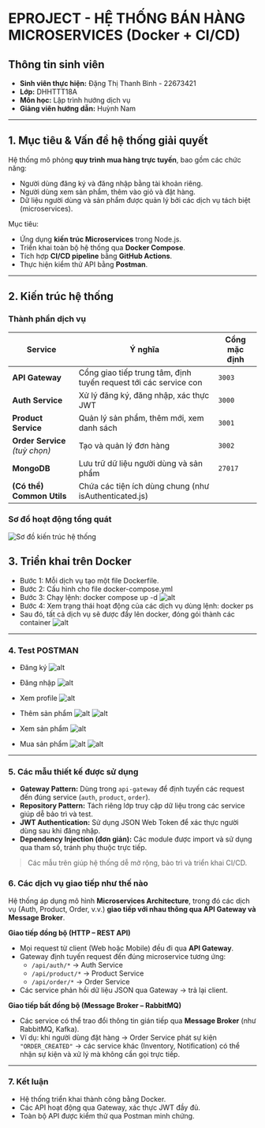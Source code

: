 
# EPROJECT - HỆ THỐNG BÁN HÀNG MICROSERVICES (Docker + CI/CD)

## Thông tin sinh viên
- **Sinh viên thực hiện:** Đặng Thị Thanh Bình - 22673421
- **Lớp:** DHHTTT18A
- **Môn học:** Lập trình hướng dịch vụ
- **Giảng viên hướng dẫn:** Huỳnh Nam

---

## 1. Mục tiêu & Vấn đề hệ thống giải quyết
Hệ thống mô phỏng **quy trình mua hàng trực tuyến**, bao gồm các chức năng:
- Người dùng đăng ký và đăng nhập bằng tài khoản riêng.
- Người dùng xem sản phẩm, thêm vào giỏ và đặt hàng.
- Dữ liệu người dùng và sản phẩm được quản lý bởi các dịch vụ tách biệt (microservices).

Mục tiêu:
- Ứng dụng **kiến trúc Microservices** trong Node.js.
- Triển khai toàn bộ hệ thống qua **Docker Compose**.
- Tích hợp **CI/CD pipeline** bằng **GitHub Actions**.
- Thực hiện kiểm thử API bằng **Postman**.

---

## 2. Kiến trúc hệ thống

### Thành phần dịch vụ

| Service | Ý nghĩa | Cổng mặc định |
|----------|------------|----------------|
| **API Gateway** | Cổng giao tiếp trung tâm, định tuyến request tới các service con | `3003` |
| **Auth Service** | Xử lý đăng ký, đăng nhập, xác thực JWT | `3000` |
| **Product Service** | Quản lý sản phẩm, thêm mới, xem danh sách | `3001` |
| **Order Service** *(tuỳ chọn)* | Tạo và quản lý đơn hàng | `3002` |
| **MongoDB** | Lưu trữ dữ liệu người dùng và sản phẩm | `27017` |
| **(Có thể) Common Utils**| Chứa các tiện ích dùng chung (như isAuthenticated.js)|

### Sơ đồ hoạt động tổng quát
![Sơ đồ kiến trúc hệ thống](./public/image/image.png)

## 3. Triển khai trên Docker
- Bước 1: Mỗi dịch vụ tạo một file Dockerfile.
- Bước 2: Cấu hình cho file docker-compose.yml
- Bước 3: Chạy lệnh: docker compose up -d
![alt](./public/image/docker-compose.png)
- Bước 4: Xem trạng thái hoạt động của các dịch vụ dùng lệnh: docker ps
- Sau đó, tất cả dịch vụ sẽ được đẩy lên docker, đóng gói thành các container
![alt](./public/image/docker.png)
---
### 4. Test POSTMAN
- Đăng ký
![alt](./public/image/register.png)

- Đăng nhập
![alt](./public/image/login.png)

- Xem profile
![alt](./public/image/dashboard_success.png)

- Thêm sản phẩm
![alt](./public/image/createProduct.png)
![alt](./public/image/err_createPro.png)

- Xem sản phẩm
![alt](./public/image/getProducts.png)

- Mua sản phẩm
![alt](./public/image/buyProduct.png)
![alt](./public/image/buy2product.png)

---

### 5. Các mẫu thiết kế được sử dụng
- **Gateway Pattern:** Dùng trong `api-gateway` để định tuyến các request đến đúng service (`auth`, `product`, `order`).
- **Repository Pattern:** Tách riêng lớp truy cập dữ liệu trong các service giúp dễ bảo trì và test.
- **JWT Authentication:** Sử dụng JSON Web Token để xác thực người dùng sau khi đăng nhập.
- **Dependency Injection (đơn giản):** Các module được import và sử dụng qua tham số, tránh phụ thuộc trực tiếp.
> Các mẫu trên giúp hệ thống dễ mở rộng, bảo trì và triển khai CI/CD.

### 6. Các dịch vụ giao tiếp như thế nào

Hệ thống áp dụng mô hình **Microservices Architecture**, trong đó các dịch vụ (Auth, Product, Order, v.v.) **giao tiếp với nhau thông qua API Gateway và Message Broker**.

**Giao tiếp đồng bộ (HTTP – REST API)**  
   - Mọi request từ client (Web hoặc Mobile) đều đi qua **API Gateway**.  
   - Gateway định tuyến request đến đúng microservice tương ứng:
     - `/api/auth/*` → Auth Service  
     - `/api/product/*` → Product Service  
     - `/api/order/*` → Order Service  
   - Các service phản hồi dữ liệu JSON qua Gateway → trả lại client.

**Giao tiếp bất đồng bộ (Message Broker – RabbitMQ)**  
   - Các service có thể trao đổi thông tin gián tiếp qua **Message Broker** (như RabbitMQ, Kafka).  
   - Ví dụ: khi người dùng đặt hàng → Order Service phát sự kiện `"ORDER_CREATED"` → các service khác (Inventory, Notification) có thể nhận sự kiện và xử lý mà không cần gọi trực tiếp.
   
---

### 7. Kết luận
- Hệ thống triển khai thành công bằng Docker.
- Các API hoạt động qua Gateway, xác thực JWT đầy đủ.
- Toàn bộ API được kiểm thử qua Postman minh chứng.
